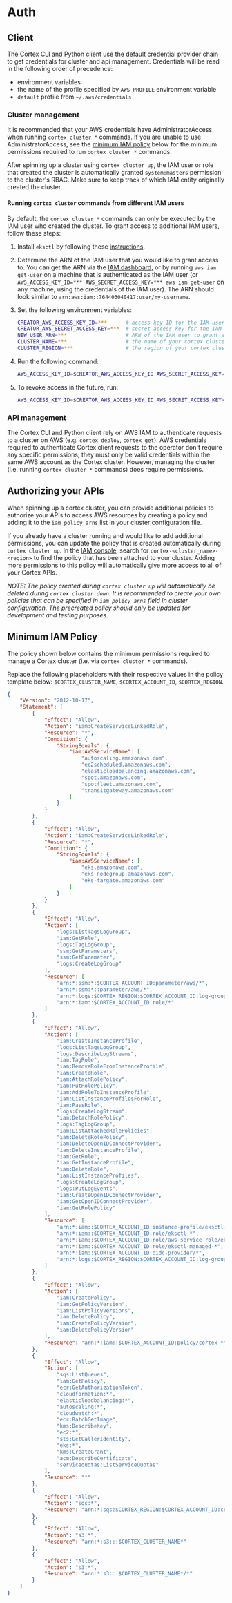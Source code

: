# Auth

## Client

The Cortex CLI and Python client use the default credential provider chain to get credentials for cluster and api management. Credentials will be read in the following order of precedence:

- environment variables
- the name of the profile specified by `AWS_PROFILE` environment variable
- `default` profile from `~/.aws/credentials`

### Cluster management

It is recommended that your AWS credentials have AdministratorAccess when running `cortex cluster *` commands. If you are unable to use AdministratorAccess, see the [minimum IAM policy](#minimum-iam-policy) below for the minimum permissions required to run `cortex cluster *` commands.

After spinning up a cluster using `cortex cluster up`, the IAM user or role that created the cluster is automatically granted `system:masters` permission to the cluster's RBAC. Make sure to keep track of which IAM entity originally created the cluster.

#### Running `cortex cluster` commands from different IAM users

By default, the `cortex cluster *` commands can only be executed by the IAM user who created the cluster. To grant access to additional IAM users, follow these steps:

1. Install `eksctl` by following these [instructions](https://eksctl.io/introduction/#installation).

1. Determine the ARN of the IAM user that you would like to grant access to. You can get the ARN via the [IAM dashboard](https://console.aws.amazon.com/iam/home#/users), or by running `aws iam get-user` on a machine that is authenticated as the IAM user (or `AWS_ACCESS_KEY_ID=*** AWS_SECRET_ACCESS_KEY=*** aws iam get-user` on any machine, using the credentials of the IAM user). The ARN should look similar to `arn:aws:iam::764403040417:user/my-username`.

1. Set the following environment variables:

    ```bash
    CREATOR_AWS_ACCESS_KEY_ID=***      # access key ID for the IAM user that created the cluster
    CREATOR_AWS_SECRET_ACCESS_KEY=***  # secret access key for the IAM user that created the cluster
    NEW_USER_ARN=***                   # ARN of the IAM user to grant access to
    CLUSTER_NAME=***                   # the name of your cortex cluster (will be "cortex" unless you specified a different name in your cluster configuration file)
    CLUSTER_REGION=***                 # the region of your cortex cluster
    ```

1. Run the following command:

    ```bash
    AWS_ACCESS_KEY_ID=$CREATOR_AWS_ACCESS_KEY_ID AWS_SECRET_ACCESS_KEY=$CREATOR_AWS_SECRET_ACCESS_KEY eksctl create iamidentitymapping --region $CLUSTER_REGION --cluster $CLUSTER_NAME --arn $NEW_USER_ARN --group system:masters --username $NEW_USER_ARN
    ```

1. To revoke access in the future, run:

    ```bash
    AWS_ACCESS_KEY_ID=$CREATOR_AWS_ACCESS_KEY_ID AWS_SECRET_ACCESS_KEY=$CREATOR_AWS_SECRET_ACCESS_KEY eksctl delete iamidentitymapping --region $CLUSTER_REGION --cluster $CLUSTER_NAME --arn $NEW_USER_ARN --all
    ```

### API management

The Cortex CLI and Python client rely on AWS IAM to authenticate requests to a cluster on AWS (e.g. `cortex deploy`, `cortex get`). AWS credentials required to authenticate Cortex client requests to the operator don't require any specific permissions; they must only be valid credentials within the same AWS account as the Cortex cluster. However, managing the cluster (i.e. running `cortex cluster *` commands) does require permissions.

## Authorizing your APIs

When spinning up a cortex cluster, you can provide additional policies to authorize your APIs to access AWS resources by creating a policy and adding it to the `iam_policy_arns` list in your cluster configuration file.

If you already have a cluster running and would like to add additional permissions, you can update the policy that is created automatically during `cortex cluster up`. In the [IAM console](https://console.aws.amazon.com/iam/home?policies#/policies), search for `cortex-<cluster_name>-<region>` to find the policy that has been attached to your cluster. Adding more permissions to this policy will automatically give more access to all of your Cortex APIs.

_NOTE: The policy created during `cortex cluster up` will automatically be deleted during `cortex cluster down`. It is recommended to create your own policies that can be specified in `iam_policy_arns` field in cluster configuration. The precreated policy should only be updated for development and testing purposes._

## Minimum IAM Policy

The policy shown below contains the minimum permissions required to manage a Cortex cluster (i.e. via `cortex cluster *` commands).

Replace the following placeholders with their respective values in the policy template below: `$CORTEX_CLUSTER_NAME`, `$CORTEX_ACCOUNT_ID`, `$CORTEX_REGION`.

```json
{
    "Version": "2012-10-17",
    "Statement": [
        {
            "Effect": "Allow",
            "Action": "iam:CreateServiceLinkedRole",
            "Resource": "*",
            "Condition": {
                "StringEquals": {
                    "iam:AWSServiceName": [
                        "autoscaling.amazonaws.com",
                        "ec2scheduled.amazonaws.com",
                        "elasticloadbalancing.amazonaws.com",
                        "spot.amazonaws.com",
                        "spotfleet.amazonaws.com",
                        "transitgateway.amazonaws.com"
                    ]
                }
            }
        },
        {
            "Effect": "Allow",
            "Action": "iam:CreateServiceLinkedRole",
            "Resource": "*",
            "Condition": {
                "StringEquals": {
                    "iam:AWSServiceName": [
                        "eks.amazonaws.com",
                        "eks-nodegroup.amazonaws.com",
                        "eks-fargate.amazonaws.com"
                    ]
                }
            }
        },
        {
            "Effect": "Allow",
            "Action": [
                "logs:ListTagsLogGroup",
                "iam:GetRole",
                "logs:TagLogGroup",
                "ssm:GetParameters",
                "ssm:GetParameter",
                "logs:CreateLogGroup"
            ],
            "Resource": [
                "arn:*:ssm:*:$CORTEX_ACCOUNT_ID:parameter/aws/*",
                "arn:*:ssm:*::parameter/aws/*",
                "arn:*:logs:$CORTEX_REGION:$CORTEX_ACCOUNT_ID:log-group:$CORTEX_CLUSTER_NAME",
                "arn:*:iam::$CORTEX_ACCOUNT_ID:role/*"
            ]
        },
        {
            "Effect": "Allow",
            "Action": [
                "iam:CreateInstanceProfile",
                "logs:ListTagsLogGroup",
                "logs:DescribeLogStreams",
                "iam:TagRole",
                "iam:RemoveRoleFromInstanceProfile",
                "iam:CreateRole",
                "iam:AttachRolePolicy",
                "iam:PutRolePolicy",
                "iam:AddRoleToInstanceProfile",
                "iam:ListInstanceProfilesForRole",
                "iam:PassRole",
                "logs:CreateLogStream",
                "iam:DetachRolePolicy",
                "logs:TagLogGroup",
                "iam:ListAttachedRolePolicies",
                "iam:DeleteRolePolicy",
                "iam:DeleteOpenIDConnectProvider",
                "iam:DeleteInstanceProfile",
                "iam:GetRole",
                "iam:GetInstanceProfile",
                "iam:DeleteRole",
                "iam:ListInstanceProfiles",
                "logs:CreateLogGroup",
                "logs:PutLogEvents",
                "iam:CreateOpenIDConnectProvider",
                "iam:GetOpenIDConnectProvider",
                "iam:GetRolePolicy"
            ],
            "Resource": [
                "arn:*:iam::$CORTEX_ACCOUNT_ID:instance-profile/eksctl-*",
                "arn:*:iam::$CORTEX_ACCOUNT_ID:role/eksctl-*",
                "arn:*:iam::$CORTEX_ACCOUNT_ID:role/aws-service-role/eks-nodegroup.amazonaws.com/AWSServiceRoleForAmazonEKSNodegroup",
                "arn:*:iam::$CORTEX_ACCOUNT_ID:role/eksctl-managed-*",
                "arn:*:iam::$CORTEX_ACCOUNT_ID:oidc-provider/*",
                "arn:*:logs:$CORTEX_REGION:$CORTEX_ACCOUNT_ID:log-group:$CORTEX_CLUSTER_NAME:*"
            ]
        },
        {
            "Effect": "Allow",
            "Action": [
                "iam:CreatePolicy",
                "iam:GetPolicyVersion",
                "iam:ListPolicyVersions",
                "iam:DeletePolicy",
                "iam:CreatePolicyVersion",
                "iam:DeletePolicyVersion"
            ],
            "Resource": "arn:*:iam::$CORTEX_ACCOUNT_ID:policy/cortex-*"
        },
        {
            "Effect": "Allow",
            "Action": [
                "sqs:ListQueues",
                "iam:GetPolicy",
                "ecr:GetAuthorizationToken",
                "cloudformation:*",
                "elasticloadbalancing:*",
                "autoscaling:*",
                "cloudwatch:*",
                "ecr:BatchGetImage",
                "kms:DescribeKey",
                "ec2:*",
                "sts:GetCallerIdentity",
                "eks:*",
                "kms:CreateGrant",
                "acm:DescribeCertificate",
                "servicequotas:ListServiceQuotas"
            ],
            "Resource": "*"
        },
        {
            "Effect": "Allow",
            "Action": "sqs:*",
            "Resource": "arn:*:sqs:$CORTEX_REGION:$CORTEX_ACCOUNT_ID:cx-*"
        },
        {
            "Effect": "Allow",
            "Action": "s3:*",
            "Resource": "arn:*:s3:::$CORTEX_CLUSTER_NAME*"
        },
        {
            "Effect": "Allow",
            "Action": "s3:*",
            "Resource": "arn:*:s3:::$CORTEX_CLUSTER_NAME*/*"
        }
    ]
}
```
